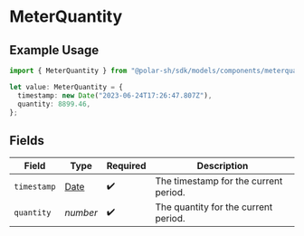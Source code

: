 # MeterQuantity

## Example Usage

```typescript
import { MeterQuantity } from "@polar-sh/sdk/models/components/meterquantity.js";

let value: MeterQuantity = {
  timestamp: new Date("2023-06-24T17:26:47.807Z"),
  quantity: 8899.46,
};
```

## Fields

| Field                                                                                         | Type                                                                                          | Required                                                                                      | Description                                                                                   |
| --------------------------------------------------------------------------------------------- | --------------------------------------------------------------------------------------------- | --------------------------------------------------------------------------------------------- | --------------------------------------------------------------------------------------------- |
| `timestamp`                                                                                   | [Date](https://developer.mozilla.org/en-US/docs/Web/JavaScript/Reference/Global_Objects/Date) | :heavy_check_mark:                                                                            | The timestamp for the current period.                                                         |
| `quantity`                                                                                    | *number*                                                                                      | :heavy_check_mark:                                                                            | The quantity for the current period.                                                          |